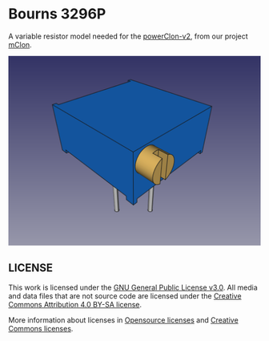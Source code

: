 # Bourns 3296P
A variable resistor model needed for the [powerClon-v2](https://github.com/mgesteiro/FreeCAD/tree/master/powerClon-v2), from our project [mClon](https://mclon.org).

![Bourns-3296P](B3296P.png)

## LICENSE

This work is licensed under the [GNU General Public License v3.0](../LICENSE-GPLV30). All media and data files that are not source code are licensed under the [Creative Commons Attribution 4.0 BY-SA license](../LICENSE-CCBYSA40).

More information about licenses in [Opensource licenses](https://opensource.org/licenses/) and [Creative Commons licenses](https://creativecommons.org/licenses/).
